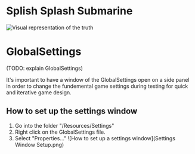 # Splish Splash Submarine
![Visual representation of the truth](splish_splash.png)

# GlobalSettings
(TODO: explain GlobalSettings)

It's important to have a window of the GlobalSettings open on a side panel in order to change the fundemental game settings during testing for quick and iterative game design.
## How to set up the settings window
1. Go into the folder "/Resources/Settings"
2. Right click on the GlobalSettings file.
3. Select "Properties..."
![How to set up a settings window](Settings Window Setup.png)